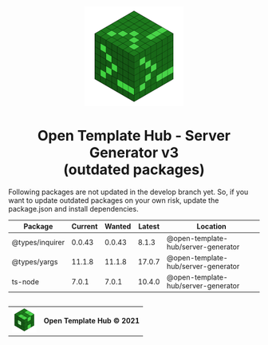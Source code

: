 <p align="center">
  <a href="https://opentemplatehub.com">
    <img src="https://raw.githubusercontent.com/open-template-hub/open-template-hub.github.io/master/assets/logo/generator/server-generator-logo.png" alt="Logo" width=200>
  </a>
</p>


<h1 align="center">
Open Template Hub - Server Generator v3
  <br/>
(outdated packages)
</h1>

Following packages are not updated in the develop branch yet. So, if you want to update outdated packages on your own risk, update the package.json and install dependencies.

| Package           | Current   | Wanted   | Latest   | Location |
| --- | --- | --- | --- | --- |
| @types/inquirer   |  0.0.43   | 0.0.43   |  8.1.3   | @open-template-hub/server-generator |
| @types/yargs      |  11.1.8   | 11.1.8   | 17.0.7   | @open-template-hub/server-generator |
| ts-node           |   7.0.1   |  7.0.1   | 10.4.0   | @open-template-hub/server-generator |

<table align="right"><tr><td><a href="https://opentemplatehub.com"><img src="https://raw.githubusercontent.com/open-template-hub/open-template-hub.github.io/master/assets/logo/brand-logo.png" width="50px" alt="oth"/></a></td><td><b>Open Template Hub © 2021</b></td></tr></table>

